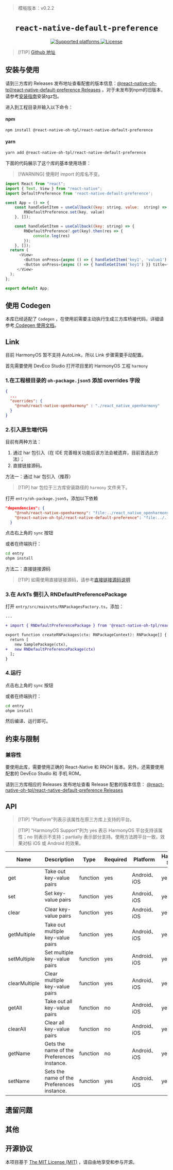 > 模板版本：v0.2.2

<p align="center">
  <h1 align="center"> <code>react-native-default-preference</code> </h1>
</p>
<p align="center">
    <a href="https://github.com/kevinresol/react-native-default-preference">
        <img src="https://img.shields.io/badge/platforms-android%20|%20ios%20|%20harmony%20-lightgrey.svg" alt="Supported platforms" />
    </a>
    <a href="https://github.com/kevinresol/react-native-default-preference/blob/master/LICENSE">
        <img src="https://img.shields.io/badge/license-MIT-green.svg" alt="License" />
    </a>
</p>

> [!TIP] [Github 地址](https://github.com/react-native-oh-library/react-native-default-preference)



## 安装与使用

请到三方库的 Releases 发布地址查看配套的版本信息：[@react-native-oh-tpl/react-native-default-preference Releases](https://github.com/react-native-oh-library/react-native-default-preference/releases) 。对于未发布到npm的旧版本，请参考[安装指南](/zh-cn/tgz-usage.md)安装tgz包。


进入到工程目录并输入以下命令：

<!-- tabs:start -->

#### **npm**

```bash
npm install @react-native-oh-tpl/react-native-default-preference
```

#### **yarn**

```bash
yarn add @react-native-oh-tpl/react-native-default-preference
```

<!-- tabs:end -->

下面的代码展示了这个库的基本使用场景：

> [!WARNING] 使用时 import 的库名不变。

```js
import React from "react";
import { Text, View } from "react-native";
import DefaultPreference from 'react-native-default-preference';

const App = () => {
    const handleSetItem = useCallback((key: string, value:  string) => {
        RNDefaultPreference.set(key, value)
    }, []);

    const handleGetItem = useCallback((key: string) => {
        RNDefaultPreference?.get(key).then(res => {
            console.log(res)
        });
    }, []);
  return (
      <View>
        <Button onPress={async () => { handleSetItem('key1', 'value1') }} title={'Add item using setItem'}></Button>
        <Button onPress={async () => { handleGetItem('key1') }} title={'Add item using setItem'}></Button>
     </View>
  );
};

export default App;
```

## 使用 Codegen

本库已经适配了 `Codegen` ，在使用前需要主动执行生成三方库桥接代码，详细请参考[ Codegen 使用文档](/zh-cn/codegen.md)。

## Link

目前 HarmonyOS 暂不支持 AutoLink，所以 Link 步骤需要手动配置。

首先需要使用 DevEco Studio 打开项目里的 HarmonyOS 工程 `harmony`

### 1.在工程根目录的 `oh-package.json5` 添加 overrides 字段

```json
{
  ...
  "overrides": {
    "@rnoh/react-native-openharmony" : "./react_native_openharmony"
  }
}
```

### 2.引入原生端代码

目前有两种方法：

1. 通过 har 包引入（在 IDE 完善相关功能后该方法会被遗弃，目前首选此方法）；
2. 直接链接源码。

方法一：通过 har 包引入（推荐）

> [!TIP] har 包位于三方库安装路径的 `harmony` 文件夹下。

打开 `entry/oh-package.json5`，添加以下依赖

```json
"dependencies": {
    "@rnoh/react-native-openharmony": "file:../react_native_openharmony",
    "@react-native-oh-tpl/react-native-default-preference": "file:../../node_modules/@react-native-oh-tpl/react-native-default-preference/harmony/react_native_default_preference.har"
  }
```

点击右上角的 `sync` 按钮

或者在终端执行：

```bash
cd entry
ohpm install
```

方法二：直接链接源码

> [!TIP] 如需使用直接链接源码，请参考[直接链接源码说明](/zh-cn/link-source-code.md)


### 3.在 ArkTs 侧引入 RNDefaultPreferencePackage

打开 `entry/src/main/ets/RNPackagesFactory.ts`，添加：

```diff
...

+ import { RNDefaultPreferencePackage } from '@react-native-oh-tpl/react-native-default-preference/ts';

export function createRNPackages(ctx: RNPackageContext): RNPackage[] {
  return [
    new SamplePackage(ctx),
+   new RNDefaultPreferencePackage(ctx)
  ];
}
```

### 4.运行

点击右上角的 `sync` 按钮

或者在终端执行：

```bash
cd entry
ohpm install
```

然后编译、运行即可。

## 约束与限制

### 兼容性

要使用此库，需要使用正确的 React-Native 和 RNOH 版本。另外，还需要使用配套的 DevEco Studio 和 手机 ROM。

请到三方库相应的 Releases 发布地址查看 Release 配套的版本信息：
[@react-native-oh-tpl/react-native-default-preference Releases](https://github.com/react-native-oh-library/react-native-default-preference/releases)


## API

> [!TIP] "Platform"列表示该属性在原三方库上支持的平台。

> [!TIP] "HarmonyOS Support"列为 yes 表示 HarmonyOS 平台支持该属性；no 则表示不支持；partially 表示部分支持。使用方法跨平台一致，效果对标 iOS 或 Android 的效果。

| Name | Description | Type | Required | Platform | HarmonyOS Support  |
| ---- | ----------- | ---- | -------- | -------- | ------------------ |
| get  | Take out key-value pairs         | function  | yes | Android、iOS     | yes |
| set  | Set key-value pairs         | function  | yes | Android、iOS     | yes |
| clear  | Clear key-value pairs         | function  | yes | Android、iOS     | yes |
| getMultiple  | Take out multiple  key-value pairs         | function  | yes | Android、iOS     | yes |
| setMultiple  | Set multiple key-value pairs           | function  | yes | Android、iOS     | yes |
| clearMultiple  | Clear multiple key-value pairs         | function  | yes | Android、iOS     | yes |
| getAll  | Take out all key-value pairs         | function  | no | Android、iOS     | yes |
| clearAll  | Clear all key-value pairs         | function  | no | Android、iOS     | yes |
| getName  | Gets the name of the Preferences instance.        | function  | no | Android、iOS     | yes |
| setName  | Sets the name of the Preferences instance.         | function  | yes | Android、iOS     | yes |


## 遗留问题

## 其他

## 开源协议

本项目基于 [The MIT License (MIT)](https://github.com/kevinresol/react-native-default-preference/blob/master/LICENSE) ，请自由地享受和参与开源。
